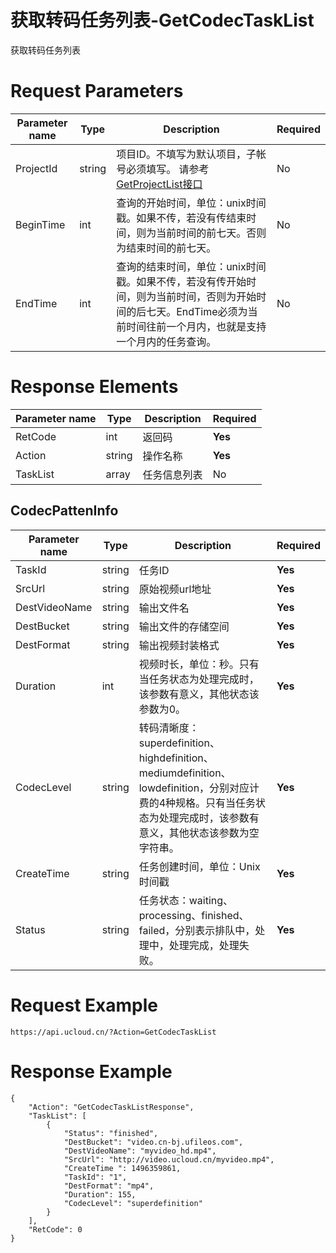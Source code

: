 # 获取转码任务列表-GetCodecTaskList

获取转码任务列表

# Request Parameters
|Parameter name|Type|Description|Required|
|---|---|---|---|
|ProjectId|string|项目ID。不填写为默认项目，子帐号必须填写。 请参考[GetProjectList接口](../summary/get_project_list.html)|No|
|BeginTime|int|查询的开始时间，单位：unix时间戳。如果不传，若没有传结束时间，则为当前时间的前七天。否则为结束时间的前七天。|No|
|EndTime|int|查询的结束时间，单位：unix时间戳。如果不传，若没有传开始时间，则为当前时间，否则为开始时间的后七天。EndTime必须为当前时间往前一个月内，也就是支持一个月内的任务查询。|No|

# Response Elements
|Parameter name|Type|Description|Required|
|---|---|---|---|
|RetCode|int|返回码|**Yes**|
|Action|string|操作名称|**Yes**|
|TaskList|array|任务信息列表|No|

## CodecPattenInfo
|Parameter name|Type|Description|Required|
|---|---|---|---|
|TaskId|string|任务ID|**Yes**|
|SrcUrl|string|原始视频url地址|**Yes**|
|DestVideoName|string|输出文件名|**Yes**|
|DestBucket|string|输出文件的存储空间|**Yes**|
|DestFormat|string|输出视频封装格式|**Yes**|
|Duration|int|视频时长，单位：秒。只有当任务状态为处理完成时，该参数有意义，其他状态该参数为0。|**Yes**|
|CodecLevel|string|转码清晰度：superdefinition、highdefinition、mediumdefinition、lowdefinition，分别对应计费的4种规格。只有当任务状态为处理完成时，该参数有意义，其他状态该参数为空字符串。|**Yes**|
|CreateTime|string|任务创建时间，单位：Unix时间戳|**Yes**|
|Status|string|任务状态：waiting、processing、finished、failed，分别表示排队中，处理中，处理完成，处理失败。|**Yes**|

# Request Example
```
https://api.ucloud.cn/?Action=GetCodecTaskList
```

# Response Example
```
{
    "Action": "GetCodecTaskListResponse", 
    "TaskList": [
        {
            "Status": "finished", 
            "DestBucket": "video.cn-bj.ufileos.com", 
            "DestVideoName": "myvideo_hd.mp4", 
            "SrcUrl": "http://video.ucloud.cn/myvideo.mp4", 
            "CreateTime ": 1496359861, 
            "TaskId": "1", 
            "DestFormat": "mp4", 
            "Duration": 155, 
            "CodecLevel": "superdefinition"
        }
    ], 
    "RetCode": 0
}
```

